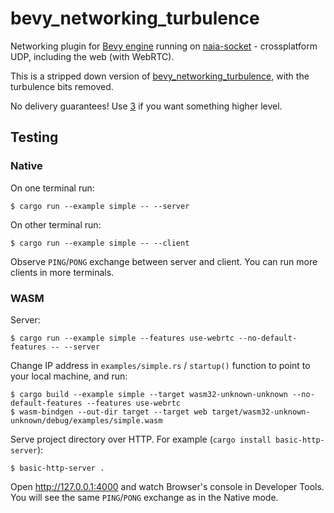 # bevy_networking_turbulence

Networking plugin for [Bevy engine][1] running on [naia-socket][2] - crossplatform UDP, including the web (with WebRTC).

This is a stripped down version of [bevy_networking_turbulence][3], with the turbulence bits removed.

No delivery guarantees! Use [3] if you want something higher level.

[1]: https://github.com/bevyengine/bevy
[2]: https://github.com/amethyst/naia-socket
[3]: https://github.com/smokku/bevy_networking_turbulence
[4]: https://github.com/smokku/bevy_networking_turbulence/milestones

## Testing

### Native

On one terminal run:

    $ cargo run --example simple -- --server

On other terminal run:

    $ cargo run --example simple -- --client

Observe `PING`/`PONG` exchange between server and client. You can run more clients in more terminals.

### WASM

Server:

    $ cargo run --example simple --features use-webrtc --no-default-features -- --server

Change IP address in `examples/simple.rs` / `startup()` function to point to your local machine, and run:

    $ cargo build --example simple --target wasm32-unknown-unknown --no-default-features --features use-webrtc
    $ wasm-bindgen --out-dir target --target web target/wasm32-unknown-unknown/debug/examples/simple.wasm

Serve project directory over HTTP. For example (`cargo install basic-http-server`):

    $ basic-http-server .

Open <http://127.0.0.1:4000> and watch Browser's console in Developer Tools.
You will see the same `PING`/`PONG` exchange as in the Native mode.

